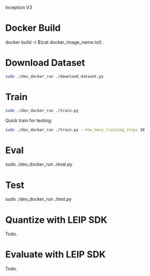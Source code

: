 Inception V3

# Docker Build

docker build -t $(cat docker_image_name.txt) .

# Download Dataset

```bash
sudo ./dev_docker_run ./download_dataset.py
```

# Train

```bash
sudo ./dev_docker_run ./train.py
```

Quick train for testing:
```bash
sudo ./dev_docker_run ./train.py --how_many_training_steps 10
```

# Eval

sudo ./dev_docker_run ./eval.py

# Test

sudo ./dev_docker_run ./test.py

# Quantize with LEIP SDK

Todo.

# Evaluate with LEIP SDK

Todo.